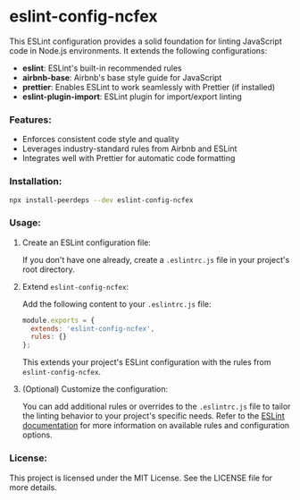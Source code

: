 # eslint-config-ncfex

This ESLint configuration provides a solid foundation for linting JavaScript code in Node.js environments. It extends the following configurations:

- **eslint**: ESLint's built-in recommended rules
- **airbnb-base**: Airbnb's base style guide for JavaScript
- **prettier**: Enables ESLint to work seamlessly with Prettier (if installed)
- **eslint-plugin-import**: ESLint plugin for import/export linting

### Features:

- Enforces consistent code style and quality
- Leverages industry-standard rules from Airbnb and ESLint
- Integrates well with Prettier for automatic code formatting

### Installation:

```bash
npx install-peerdeps --dev eslint-config-ncfex
```

### Usage:

1. Create an ESLint configuration file:

   If you don't have one already, create a `.eslintrc.js` file in your project's root directory.

2. Extend `eslint-config-ncfex`:

   Add the following content to your `.eslintrc.js` file:

   ```javascript
   module.exports = {
     extends: 'eslint-config-ncfex',
     rules: {}
   };
   ```

   This extends your project's ESLint configuration with the rules from `eslint-config-ncfex`.

3. (Optional) Customize the configuration:

   You can add additional rules or overrides to the `.eslintrc.js` file to tailor the linting behavior to your project's specific needs. Refer to the [ESLint documentation](https://eslint.org/docs/latest/) for more information on available rules and configuration options.

### License:

This project is licensed under the MIT License. See the LICENSE file for more details.
